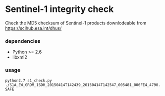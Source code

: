 # Sentinel-1 integrity check
Check the MD5 checksum of Sentinel-1 products downlodeable from https://scihub.esa.int/dhus/

### dependencies
- Python >= 2.6
- libxml2

### usage
`python2.7 s1_check.py ./S1A_EW_GRDM_1SDH_20150414T142439_20150414T142547_005481_006FE4_4790.SAFE`
